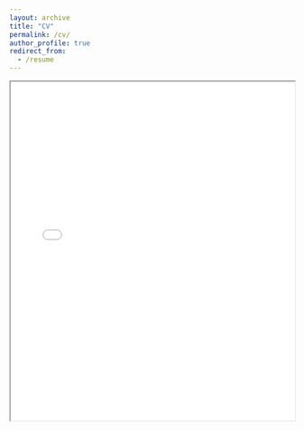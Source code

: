 ```yaml
---
layout: archive
title: "CV"
permalink: /cv/
author_profile: true
redirect_from:
  - /resume
---
```


<iframe src="cv.pdf" width="100%" height="600px">
    This browser does not support PDFs. Please download the PDF to view it: 
    <a href="cv.pdf">Download PDF</a>.
</iframe>